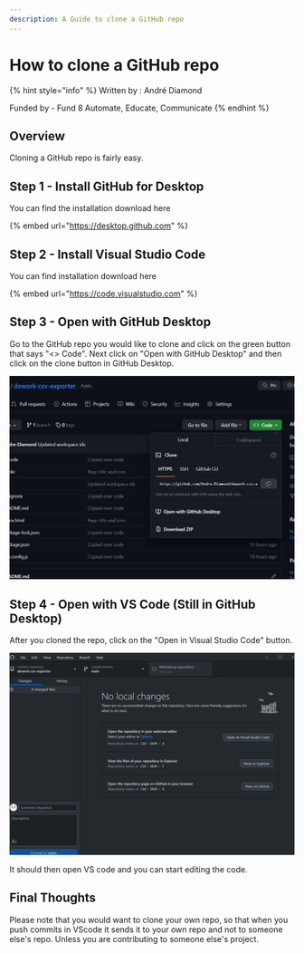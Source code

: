 ```yaml
---
description: A Guide to clone a GitHub repo
---
```


# How to clone a GitHub repo

{% hint style="info" %}
Written by : André Diamond

Funded by - Fund 8 Automate, Educate, Communicate
{% endhint %}

## Overview

Cloning a GitHub repo is fairly easy.&#x20;

## Step 1 - Install GitHub for Desktop

You can find the installation download here

{% embed url="https://desktop.github.com" %}

## Step 2 - Install Visual Studio Code

You can find installation download here

{% embed url="https://code.visualstudio.com" %}

## Step 3 - Open with GitHub Desktop

Go to the GitHub repo you would like to clone and click on the green button that says "<> Code". Next click on "Open with GitHub Desktop" and then click on the clone button in GitHub Desktop.

![](<../../.gitbook/assets/image (3).png>)

## Step 4 - Open with VS Code (Still in GitHub Desktop)

After you cloned the repo, click on the "Open in Visual Studio Code" button.

![](<../../.gitbook/assets/image (5).png>)

It should then open VS code and you can start editing the code.

## Final Thoughts

Please note that you would want to clone your own repo, so that when you push commits in VScode it sends it to your own repo and not to someone else's repo. Unless you are contributing to someone else's project.

